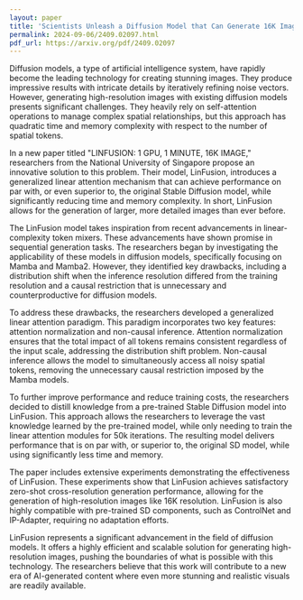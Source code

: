 ```yaml
---
layout: paper
title: 'Scientists Unleash a Diffusion Model that Can Generate 16K Images on a Single GPU in Just One Minute'
permalink: 2024-09-06/2409.02097.html
pdf_url: https://arxiv.org/pdf/2409.02097
---
```


Diffusion models, a type of artificial intelligence system, have rapidly become the leading technology for creating stunning images. They produce impressive results with intricate details by iteratively refining noise vectors.  However, generating high-resolution images with existing diffusion models presents significant challenges.  They heavily rely on self-attention operations to manage complex spatial relationships, but this approach has quadratic time and memory complexity with respect to the number of spatial tokens. 

In a new paper titled "LINFUSION: 1 GPU, 1 MINUTE, 16K IMAGE," researchers from the National University of Singapore propose an innovative solution to this problem. Their model, LinFusion, introduces a generalized linear attention mechanism that can achieve performance on par with, or even superior to, the original Stable Diffusion model, while significantly reducing time and memory complexity. In short, LinFusion allows for the generation of larger, more detailed images than ever before.

The LinFusion model takes inspiration from recent advancements in linear-complexity token mixers. These advancements have shown promise in sequential generation tasks. The researchers began by investigating the applicability of these models in diffusion models, specifically focusing on Mamba and Mamba2.  However, they identified key drawbacks, including a distribution shift when the inference resolution differed from the training resolution and a causal restriction that is unnecessary and counterproductive for diffusion models.

To address these drawbacks, the researchers developed a generalized linear attention paradigm.  This paradigm incorporates two key features: attention normalization and non-causal inference.  Attention normalization ensures that the total impact of all tokens remains consistent regardless of the input scale, addressing the distribution shift problem. Non-causal inference allows the model to simultaneously access all noisy spatial tokens, removing the unnecessary causal restriction imposed by the Mamba models.

To further improve performance and reduce training costs, the researchers decided to distill knowledge from a pre-trained Stable Diffusion model into LinFusion.  This approach allows the researchers to leverage the vast knowledge learned by the pre-trained model, while only needing to train the linear attention modules for 50k iterations.  The resulting model delivers performance that is on par with, or superior to, the original SD model, while using significantly less time and memory.

The paper includes extensive experiments demonstrating the effectiveness of LinFusion.  These experiments show that LinFusion achieves satisfactory zero-shot cross-resolution generation performance, allowing for the generation of high-resolution images like 16K resolution.  LinFusion is also highly compatible with pre-trained SD components, such as ControlNet and IP-Adapter, requiring no adaptation efforts.

LinFusion represents a significant advancement in the field of diffusion models. It offers a highly efficient and scalable solution for generating high-resolution images, pushing the boundaries of what is possible with this technology.  The researchers believe that this work will contribute to a new era of AI-generated content where even more stunning and realistic visuals are readily available.